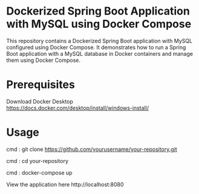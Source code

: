 # Dockerized Spring Boot Application with MySQL using Docker Compose

This repository contains a Dockerized Spring Boot application with MySQL configured using Docker Compose. It demonstrates how to run a Spring Boot application with a MySQL database in Docker containers and manage them using Docker Compose.

# Prerequisites

Download Docker Desktop
https://docs.docker.com/desktop/install/windows-install/

# Usage

cmd : git clone https://github.com/yourusername/your-repository.git

cmd : cd your-repository

cmd : docker-compose up

View the application here http://localhost:8080
